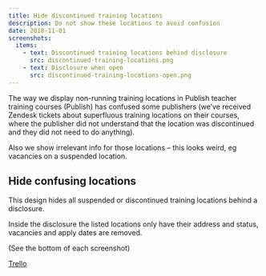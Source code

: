 ```yaml
---
title: Hide discontinued training locations
description: Do not show these locations to avoid confusion
date: 2018-11-01
screenshots:
  items:
    - text: Discontinued training locations behind disclosure
      src: discontinued-training-locations.png
    - text: Disclosure when open
      src: discontinued-training-locations-open.png
---
```


The way we display non-running training locations in Publish teacher training courses (Publish) has confused some publishers (we’ve received Zendesk tickets about superfluous training locations on their courses, where the publisher did not understand that the location was discontinued and they did not need to do anything).

Also we show irrelevant info for those locations – this looks weird, eg vacancies on a suspended location.

## Hide confusing locations

This design hides all suspended or discontinued training locations behind a disclosure.

Inside the disclosure the listed locations only have their address and status, vacancies and apply dates are removed.

(See the bottom of each screenshot)

[Trello](https://trello.com/c/8c2gDVqe/501-tweak-how-non-running-training-locations-are-presented)
